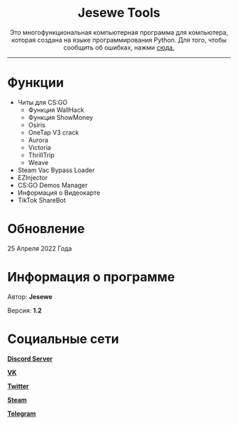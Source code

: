 <br/>
<div align="center">
  
  # Jesewe Tools
  
  Это многофункциональная компьютерная программа для компьютера, которая создана на языке программирования Python. Для того, чтобы сообщить об ошибках, нажми <a href="https://github.com/jesewe/jesewe-tool/issues">сюда.</a>
  
</div>


---------------------------------------------------------------------------------
# Функции
* Читы для CS:GO
  - Функция WallHack
   - Функция ShowMoney
   - Osiris
   - OneTap V3 crack
   - Aurora
   - Victoria
   - ThrillTrip
   - Weave
* Steam Vac Bypass Loader
* EZInjector
* CS:GO Demos Manager
* Информация о Видеокарте
* TikTok ShareBot

# Обновление
25 Апреля 2022 Года

# Информация о программе
Автор: **__Jesewe__**

Версия: **__1.2__**

# Социальные сети
[**Discord Server**](https://discord.gg/AzFp7ab6Ye)

[**VK**](https://vk.com/mr_golden_bro)

[**Twitter**](https://twitter.com/jesewe_offical)

[**Steam**](https://steamcommunity.com/id/jesewe_offical/)

[**Telegram**](https://t.me/jesewe_offical)
